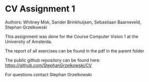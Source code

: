 # CV Assignment 1 
Authors: Whitney Mok, Sander Brinkhuijsen, Sebastiaan Baarneveld, Stephan Grzelkowski

This assignment was done for the Course Computer Vision 1 at the University of Amsterda. 

The report of all exercises can be found in the pdf in the parent folder

The public github repository can be found here: 
https://github.com/StephanGrzelkowski/CV

For questions contact Stephan Grzelkowski
